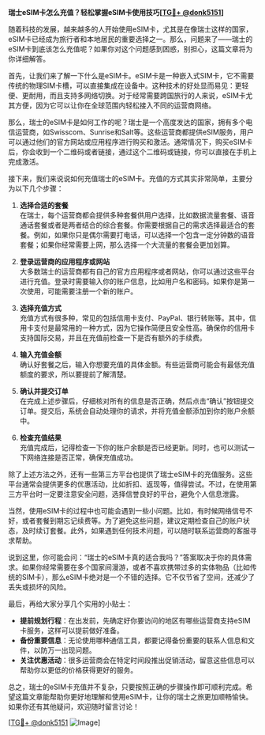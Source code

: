 **瑞士eSIM卡怎么充值？轻松掌握eSIM卡使用技巧[[TG💪+ @donk5151](https://t.me/s/donk5151)]**

随着科技的发展，越来越多的人开始使用eSIM卡，尤其是在像瑞士这样的国家，eSIM卡已经成为旅行者和本地居民的重要选择之一。那么，问题来了——瑞士的eSIM卡到底该怎么充值呢？如果你对这个问题感到困惑，别担心，这篇文章将为你详细解答。

首先，让我们来了解一下什么是eSIM卡。eSIM卡是一种嵌入式SIM卡，它不需要传统的物理SIM卡槽，可以直接集成在设备中。这种技术的好处显而易见：更轻便、更耐用，而且支持多网络切换。对于经常需要跨国旅行的人来说，eSIM卡尤其方便，因为它可以让你在全球范围内轻松接入不同的运营商网络。

那么，瑞士的eSIM卡是如何工作的呢？瑞士是一个高度发达的国家，拥有多个电信运营商，如Swisscom、Sunrise和Salt等。这些运营商都提供eSIM服务，用户可以通过他们的官方网站或应用程序进行购买和激活。通常情况下，购买eSIM卡后，你会收到一个二维码或者链接，通过这个二维码或链接，你可以直接在手机上完成激活。

接下来，我们来说说如何充值瑞士的eSIM卡。充值的方式其实非常简单，主要分为以下几个步骤：

1. **选择合适的套餐**  
   在瑞士，每个运营商都会提供多种套餐供用户选择，比如数据流量套餐、语音通话套餐或者是两者结合的综合套餐。你需要根据自己的需求选择最适合的套餐。例如，如果你只是偶尔需要打电话，可以选择一个包含一定分钟数的语音套餐；如果你经常需要上网，那么选择一个大流量的套餐会更加划算。

2. **登录运营商的应用程序或网站**  
   大多数瑞士的运营商都有自己的官方应用程序或者网站，你可以通过这些平台进行充值。登录时需要输入你的账户信息，比如用户名和密码。如果你是第一次使用，可能需要注册一个新的账户。

3. **选择充值方式**  
   充值方式有很多种，常见的包括信用卡支付、PayPal、银行转账等。其中，信用卡支付是最常用的一种方式，因为它操作简便且安全性高。确保你的信用卡支持国际交易，并且在充值前检查一下是否有额外的手续费。

4. **输入充值金额**  
   确认好套餐之后，输入你想要充值的具体金额。有些运营商可能会有最低充值额度的要求，所以要提前了解清楚。

5. **确认并提交订单**  
   在完成上述步骤后，仔细核对所有的信息是否正确，然后点击“确认”按钮提交订单。提交后，系统会自动处理你的请求，并将充值金额添加到你的账户余额中。

6. **检查充值结果**  
   充值完成后，记得检查一下你的账户余额是否已经更新。同时，也可以测试一下网络连接是否正常，确保充值成功。

除了上述方法之外，还有一些第三方平台也提供了瑞士eSIM卡的充值服务。这些平台通常会提供更多的优惠活动，比如折扣、返现等，值得尝试。不过，在使用第三方平台时一定要注意安全问题，选择信誉良好的平台，避免个人信息泄露。

当然，使用eSIM卡的过程中也可能会遇到一些小问题。比如，有时候网络信号不好，或者套餐到期忘记续费等。为了避免这些问题，建议定期检查自己的账户状态，及时续订套餐。此外，如果遇到任何技术问题，可以随时联系运营商的客服寻求帮助。

说到这里，你可能会问：“瑞士的eSIM卡真的适合我吗？”答案取决于你的具体需求。如果你经常需要在多个国家间漫游，或者不喜欢携带过多的实体物品（比如传统的SIM卡），那么eSIM卡绝对是一个不错的选择。它不仅节省了空间，还减少了丢失或损坏的风险。

最后，再给大家分享几个实用的小贴士：

- **提前规划行程**：在出发前，先确定好你要访问的地区有哪些运营商支持eSIM卡服务，这样可以提前做好准备。
- **备份重要信息**：无论使用哪种通信工具，都要记得备份重要的联系人信息和文件，以防万一出现问题。
- **关注优惠活动**：很多运营商会在特定时间段推出促销活动，留意这些信息可以帮助你以更低的价格获得更好的服务。

总之，瑞士的eSIM卡充值并不复杂，只要按照正确的步骤操作即可顺利完成。希望这篇文章能帮助你更好地理解和使用eSIM卡，让你的瑞士之旅更加顺畅愉快。如果你还有其他疑问，欢迎随时留言讨论！

[[TG💪+ @donk5151](https://t.me/s/donk5151) ![Image](https://i.postimg.cc/rwNCRYN7/Snipaste-2025-04-30-17-27-05.png)]